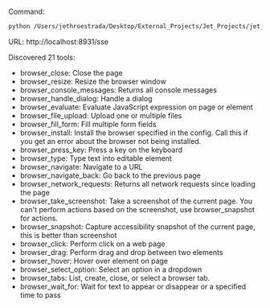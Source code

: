 Command:

```bash
python /Users/jethroestrada/Desktop/External_Projects/Jet_Projects/jet_python_modules/jet/libs/haystack_integrations/mcp/examples/mcp_sse_toolset.py
```

URL: http://localhost:8931/sse

Discovered 21 tools:

- browser_close: Close the page
- browser_resize: Resize the browser window
- browser_console_messages: Returns all console messages
- browser_handle_dialog: Handle a dialog
- browser_evaluate: Evaluate JavaScript expression on page or element
- browser_file_upload: Upload one or multiple files
- browser_fill_form: Fill multiple form fields
- browser_install: Install the browser specified in the config. Call this if you get an error about the browser not being installed.
- browser_press_key: Press a key on the keyboard
- browser_type: Type text into editable element
- browser_navigate: Navigate to a URL
- browser_navigate_back: Go back to the previous page
- browser_network_requests: Returns all network requests since loading the page
- browser_take_screenshot: Take a screenshot of the current page. You can't perform actions based on the screenshot, use browser_snapshot for actions.
- browser_snapshot: Capture accessibility snapshot of the current page, this is better than screenshot
- browser_click: Perform click on a web page
- browser_drag: Perform drag and drop between two elements
- browser_hover: Hover over element on page
- browser_select_option: Select an option in a dropdown
- browser_tabs: List, create, close, or select a browser tab.
- browser_wait_for: Wait for text to appear or disappear or a specified time to pass
